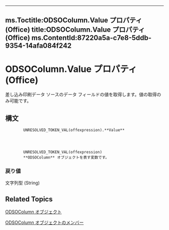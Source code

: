 

---
ms.Toctitle:ODSOColumn.Value プロパティ (Office)
title:ODSOColumn.Value プロパティ (Office)
ms.ContentId:87220a5a-c7e8-5ddb-9354-14afa084f242
---
# ODSOColumn.Value プロパティ (Office)




差し込み印刷データ ソースのデータ フィールドの値を取得します。値の取得のみ可能です。

## 構文

            UNRESOLVED_TOKEN_VAL(offexpression).**Value**




            UNRESOLVED_TOKEN_VAL(offexpression)
            **ODSOColumn** オブジェクトを表す変数です。

### 戻り値
文字列型 (String)





## Related Topics

[ODSOColumn オブジェクト](f8fe41bd-c9bd-fb5b-8ca7-27940c9c0996.md)

[ODSOColumn オブジェクトのメンバー](2f780b91-4f87-6db0-cab6-cc3689487eb4.md)




